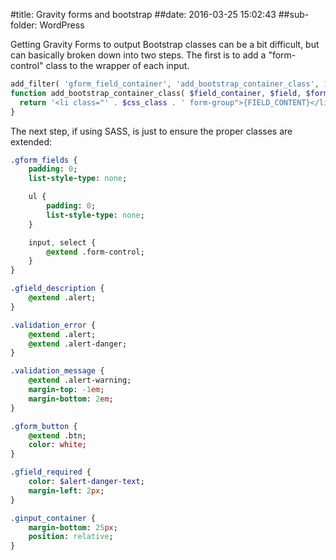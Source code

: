 #title:  Gravity forms and bootstrap
##date:  2016-03-25 15:02:43
##sub-folder:  WordPress

Getting Gravity Forms to output Bootstrap classes can be a bit difficult, but can basically broken down into two steps. The first is to add a "form-control" class to the wrapper of each input.

```php
add_filter( 'gform_field_container', 'add_bootstrap_container_class', 10, 6 );
function add_bootstrap_container_class( $field_container, $field, $form, $css_class, $style, $field_content ) {
  return '<li class="' . $css_class . ' form-group">{FIELD_CONTENT}</li>';
}
```

The next step, if using SASS, is just to ensure the proper classes are extended:

```sass
.gform_fields {
	padding: 0;
	list-style-type: none;

	ul {
		padding: 0;
		list-style-type: none;
	}

	input, select {
		@extend .form-control;
	}
}

.gfield_description {
	@extend .alert;
}

.validation_error {
	@extend .alert;
	@extend .alert-danger;
}

.validation_message {
	@extend .alert-warning;
	margin-top: -1em;
	margin-bottom: 2em;
}

.gform_button {
	@extend .btn;
	color: white;
}

.gfield_required {
	color: $alert-danger-text;
	margin-left: 2px;
}

.ginput_container {
	margin-bottom: 25px;
	position: relative;
}
```